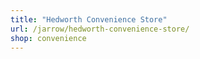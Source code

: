 ```yaml
---
title: "Hedworth Convenience Store"
url: /jarrow/hedworth-convenience-store/
shop: convenience
---
```

